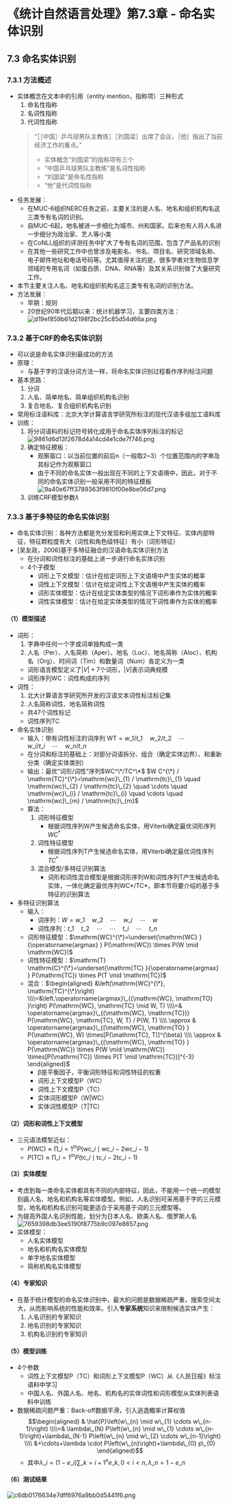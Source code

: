 # 《统计自然语言处理》第7.3章 - 命名实体识别


## 7.3 命名实体识别
### 7.3.1 方法概述
- 实体概念在文本中的引用（entity mention，指称项）三种形式
	1. 命名性指称
	2. 名词性指称
	3. 代词性指称
	> “［［中国］乒乓球男队主教练］［刘国梁］出席了会议，［他］指出了当前经济工作的重点。”
	> - 实体概念“刘国梁”的指称项有三个
	> - “中国乒乓球男队主教练”是名词性指称
	> - “刘国梁”是命名性指称
	> - “他”是代词性指称
- 任务发展：
	- 在MUC-6组织NERC任务之前，主要关注的是人名、地名和组织机构名这三类专有名词的识别。
	- 自MUC-6起，地名被进一步细化为城市、州和国家。后来也有人将人名进一步细分为政治家、艺人等小类
	- 在CoNLL组织的评测任务中扩大了专有名词的范围，包含了产品名的识别
	- 在其他一些研究工作中也曾涉及电影名、书名、项目名、研究领域名称、电子邮件地址和电话号码等。尤其值得关注的是，很多学者对生物信息学领域的专用名词（如蛋白质、DNA、RNA等）及其关系识别做了大量研究工作。
- 本节主要关注人名、地名和组织机构名这三类专有名词的识别方法。
- 方法发展：
	- 早期：规则
	- 20世纪90年代后期以来：统计机器学习，主要四类方法：
		![d19ef859b61d2198f2bc25c85d54d66a.png](../../_resources/043013c087f742b7a496a247c2b12705.png)


### 7.3.2 基于CRF的命名实体识别
- 可以说是命名实体识别最成功的方法
- 原理：
	- 与基于字的汉语分词方法一样，将命名实体识别过程看作序列标注问题
- 基本思路：
	1. 分词
	2. 人名、简单地名、简单组织机构名识别
	3. 复合地名、复合组织机构名识别
- 常用标注语料库：北京大学计算语言学研究所标注的现代汉语多级加工语料库
- 训练：
	1. 将分词语料的标记符号转化成用于命名实体序列标注的标记
	![9861d6d13f2678d4a14cd4e1cde7f746.png](../../_resources/d99a6acaada145c18955f31d776832df.png)
	2. 确定特征模板：
		- 观察窗口：以当前位置的前后n（一般取2~3）个位置范围内的字串及其标记作为观察窗口
		- 由于不同的命名实体一般出现在不同的上下文语境中，因此，对于不同的命名实体识别一般采用不同的特征模板
		![9a40e67ff3789363f9810f00e8be06d7.png](../../_resources/92bf254ebb344521b9a5c2a9e1ad258f.png)
	3. 训练CRF模型参数$\lambda$


### 7.3.3 基于多特征的命名实体识别
- 命名实体识别：各种方法都是充分发现和利用实体上下文特征、实体内部特征，特征颗粒度有大（词性和角色级特征）有小（词形特征）	
- [吴友政，2006]基于多特征融合的汉语命名实体识别方法
	- 在分词和词性标注的基础上进一步进行命名实体识别
	- 4个子模型
		- 词形上下文模型：估计在给定词形上下文语境中产生实体的概率
		- 词性上下文模型：估计在给定词性上下文语境中产生实体的概率
		- 词形实体模型：估计在给定实体类型的情况下词形串作为实体的概率
		- 词性实体模型：估计在给定实体类型的情况下词性串作为实体的概率

#### （1）模型描述
- 词形：
	1. 字典中任何一个字或词单独构成一类
	2. 人名（Per）、人名简称（Aper）、地名（Loc）、地名简称（Aloc）、机构名（Org）、时间词（Tim）和数量词（Num）各定义为一类
	- 词形语言模型定义了$|V|+7$个词形，$|V|$表示词典规模
	- 词形序列WC：词性构成的序列
- 词性：
	1. 北大计算语言学研究所开发的汉语文本词性标注标记集
	2. 人名简称词性、地名简称词性
	- 共47个词性标记
	- 词性序列TC
- 命名实体识别
	- 输入：带有词性标注的词序列
		$\mathrm{WT}=w\_{1} / t\_{1} \quad w\_{2} / t\_{2} \quad \cdots \quad w\_{i} / t\_{i} \quad \cdots \quad w\_{n} / t\_{n}$
	- 在分词和标注的基础上：对部分词语拆分、组合（确定实体边界）、和重新分类（确定实体类别）
	- 输出：最优“词形/词性”序列$WC^\*/TC^\*$
		$W C^{\*} / \mathrm{TC}^{\*}=\mathrm{wc}\_{1} / \mathrm{tc}\_{1} \quad \mathrm{wc}\_{2} / \mathrm{tc}\_{2} \quad \cdots \quad \mathrm{wc}\_{i} / \mathrm{tc}\_{i} \quad \cdots \quad \mathrm{wc}\_{m} / \mathrm{tc}\_{m}$
	- 算法：
		1. 词形特征模型
			- 根据词性序列W产生候选命名实体，用Viterbi确定最优词形序列$WC^*$
		2. 词性特征模型
			- 根据词性序列T产生候选命名实体，用Viterbi确定最优词性序列$TC^*$
		3. 混合模型/多特征识别算法
			- 词形和词性混合模型是根据词形序列W和词性序列T产生候选命名实体，一体化确定最优序列WC*/TC*，即本节将要介绍的基于多特征的识别算法
- 多特征识别算法
	- 输入：
		- 词序列：$W=w\_{1} \quad w\_{2} \quad \cdots \quad w\_{i} \quad \cdots \quad w$
		- 词性序列：$t\_{1} \quad t\_{2} \quad \cdots \quad \cdots \quad t\_{i} \quad \cdots \quad t\_{n}$
	- 词形特征模型：$\mathrm{WC}^{\*}=\underset{\mathrm{WC} }{\operatorname{argmax} } P(\mathrm{WC}) \times P(W \mid \mathrm{WC})$
	- 词性特征模型：$\mathrm{T} \mathrm{C}^{\*}=\underset{\mathrm{TC} }{\operatorname{argmax} } P(\mathrm{TC}) \times P(T \mid \mathrm{TC})$
	- 混合：$\begin{aligned} &\left(\mathrm{WC}^{\*}, \mathrm{TC}^{\*}\right) \\\\=&\left.\operatorname{argmax}\_{(\mathrm{WC}, \mathrm{TO} }\right) P(\mathrm{WC}, \mathrm{TC} \mid W, T) \\\\=& \operatorname{argmax}\_{(\mathrm{WC}, \mathrm{TC})} P(\mathrm{WC}, \mathrm{TC}, W, T) / P(W, T) \\\\ \approx & \operatorname{argmax}\_{(\mathrm{WC}, \mathrm{TO} } P(\mathrm{WC}, W) \times[P(\mathrm{TC}, T)]^{\beta} \\\\ \approx & \operatorname{argmax}\_{(\mathrm{WC}, \mathrm{TO} } P(\mathrm{WC}) \times P(W \mid \mathrm{WC}) \times[P(\mathrm{TC}) \times P(T \mid \mathrm{TC})]^{-3} \end{aligned}$
		- β是平衡因子，平衡词形特征和词性特征的权重
		- 词形上下文模型P（WC）
		- 词性上下文模型P（TC）
		- 实体词形模型P（W|WC）
		- 实体词性模型P（T|TC）

#### （2）词形和词性上下文模型
- 三元语法模型近似：
	- $P(\mathrm{WC}) \approx \prod\_{i=1}^{m} P\left(\mathrm{wc}\_{i} \mid \mathrm{wc}\_{i-2} \mathrm{wc}\_{i-1}\right)$
	- $P(\mathrm{TC}) \approx \prod\_{i=1}^{m} P\left(\mathrm{tc}\_{i} \mid \mathrm{tc}\_{i-2} \mathrm{tc}\_{i-1}\right)$


#### （3）实体模型
- 考虑到每一类命名实体都具有不同的内部特征，因此，不能用一个统一的模型刻画人名、地名和机构名等实体模型。例如，人名识别可采用基于字的三元模型，地名和机构名识别可能更适合于采用基于词的三元模型等。
- 为提高外国人名识别性能，划分为日本人名、欧美人名、俄罗斯人名
	![7659398db3ee5190f8775b9c097e8657.png](../../_resources/08f13118f9484f60a375ea2a7ea5f68e.png)
- 实体模型：
	- 人名实体模型
	- 地名和机构名实体模型
	- 单字地名实体模型
	- 简称机构名实体模型

#### （4）专家知识
- 在基于统计模型的命名实体识别中，最大的问题是数据稀疏严重，搜索空间太大，从而影响系统的性能和效率。引入**专家系统**知识来限制候选实体产生：
	1. 人名识别的专家知识
	2. 地名识别的专家知识
	3. 机构名识别的专家知识

#### （5）模型训练
- 4个参数
	- 词性上下文模型P（TC）和词形上下文模型P（WC）从《人民日报》标注语料中学习
	- 中国人名、外国人名、地名、机构名的实体词性和词形模型从实体列表语料中训练
- 数据稀疏问题严重：Back-off数据平滑，引入逃逸概率计算权值
	$$\begin{aligned} & \hat{P}\left(w\_{n} \mid w\_{1} \cdots w\_{n-1}\right) \\\\=& \lambda\_{N} P\left(w\_{n} \mid w\_{1} \cdots w\_{n-1}\right)+\lambda\_{N-1} P\left(w\_{n} \mid w\_{2} \cdots w\_{n-1}\right) \\\\ &+\cdots+\lambda \cdot P\left(w\_{n}\right)+\lambda\_{0} p\_{0} \end{aligned}$$
	- 其中$\lambda\_{i}=\left(1-e\_{i}\right) \sum\_{k=i+1}^{n} e\_{k}, 0<i<n, \lambda\_{n}=1-e\_{n}$

#### （6）测试结果
![c6db0176634e7dff6976a9bb0d5441f6.png](../../_resources/18407802a89b459b9ede7755222ed125.png)
